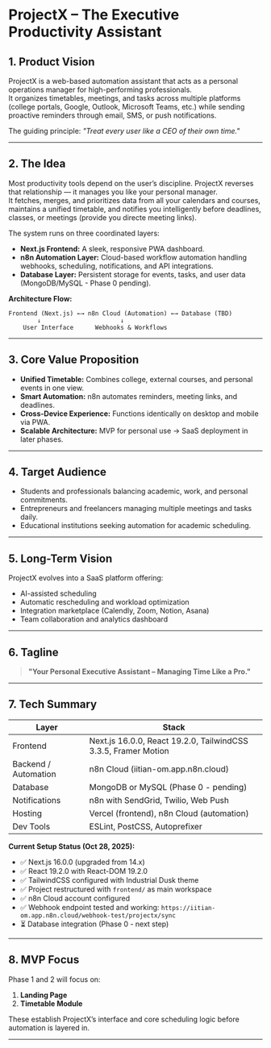 # ProjectX – The Executive Productivity Assistant

## 1. Product Vision

ProjectX is a web-based automation assistant that acts as a personal operations manager for high-performing professionals.  
It organizes timetables, meetings, and tasks across multiple platforms (college portals, Google, Outlook, Microsoft Teams, etc.) while sending proactive reminders through email, SMS, or push notifications.

The guiding principle: 
*"Treat every user like a CEO of their own time."*

---

## 2. The Idea

Most productivity tools depend on the user’s discipline. ProjectX reverses that relationship — it manages you like your personal manager.  
It fetches, merges, and prioritizes data from all your calendars and courses, maintains a unified timetable, and notifies you intelligently before deadlines, classes, or meetings (provide you directe meeting links).

The system runs on three coordinated layers:

- **Next.js Frontend:** A sleek, responsive PWA dashboard.
- **n8n Automation Layer:** Cloud-based workflow automation handling webhooks, scheduling, notifications, and API integrations.
- **Database Layer:** Persistent storage for events, tasks, and user data (MongoDB/MySQL - Phase 0 pending).

**Architecture Flow:**
```
Frontend (Next.js) ←→ n8n Cloud (Automation) ←→ Database (TBD)
        ↓                      ↓
    User Interface      Webhooks & Workflows
```

---

## 3. Core Value Proposition

- **Unified Timetable:** Combines college, external courses, and personal events in one view.  
- **Smart Automation:** n8n automates reminders, meeting links, and deadlines.  
- **Cross-Device Experience:** Functions identically on desktop and mobile via PWA.  
- **Scalable Architecture:** MVP for personal use → SaaS deployment in later phases.

---

## 4. Target Audience

- Students and professionals balancing academic, work, and personal commitments.  
- Entrepreneurs and freelancers managing multiple meetings and tasks daily.  
- Educational institutions seeking automation for academic scheduling.

---

## 5. Long-Term Vision

ProjectX evolves into a SaaS platform offering:
- AI-assisted scheduling
- Automatic rescheduling and workload optimization
- Integration marketplace (Calendly, Zoom, Notion, Asana)
- Team collaboration and analytics dashboard

---

## 6. Tagline

> **"Your Personal Executive Assistant – Managing Time Like a Pro."**

---

## 7. Tech Summary
| Layer | Stack |
|-------|-------|
| Frontend | Next.js 16.0.0, React 19.2.0, TailwindCSS 3.3.5, Framer Motion |
| Backend / Automation | n8n Cloud (iitian-om.app.n8n.cloud) |
| Database | MongoDB or MySQL (Phase 0 - pending) |
| Notifications | n8n with SendGrid, Twilio, Web Push |
| Hosting | Vercel (frontend), n8n Cloud (automation) |
| Dev Tools | ESLint, PostCSS, Autoprefixer |

**Current Setup Status (Oct 28, 2025):**
- ✅ Next.js 16.0.0 (upgraded from 14.x)
- ✅ React 19.2.0 with React-DOM 19.2.0
- ✅ TailwindCSS configured with Industrial Dusk theme
- ✅ Project restructured with `frontend/` as main workspace
- ✅ n8n Cloud account configured
- ✅ Webhook endpoint tested and working: `https://iitian-om.app.n8n.cloud/webhook-test/projectx/sync`
- ⏳ Database integration (Phase 0 - next step)

---

## 8. MVP Focus

Phase 1 and 2 will focus on:

1. **Landing Page**  
2. **Timetable Module**

These establish ProjectX’s interface and core scheduling logic before automation is layered in.

---

<!-- End of file -->